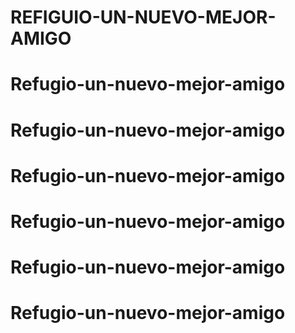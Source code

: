 # REFIGUIO-UN-NUEVO-MEJOR-AMIGO
# Refugio-un-nuevo-mejor-amigo
# Refugio-un-nuevo-mejor-amigo
# Refugio-un-nuevo-mejor-amigo
# Refugio-un-nuevo-mejor-amigo
# Refugio-un-nuevo-mejor-amigo
# Refugio-un-nuevo-mejor-amigo
